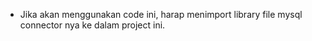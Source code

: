 - Jika akan menggunakan code ini, harap menimport library file mysql connector nya ke dalam project ini. 